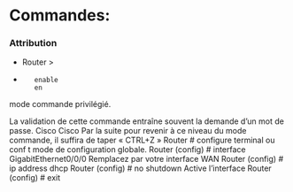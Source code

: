 # Commandes:

### Attribution

* Router >
*        enable
         en  				                                                               


mode commande privilégié.


La validation de cette commande entraîne souvent la demande d’un mot de passe.  Cisco Cisco
Par la suite pour revenir à ce niveau du mode commande, il suffira de taper « CTRL+Z »
Router # configure terminal        ou   conf t                                                        mode de configuration globale.
 Router (config) # interface GigabitEthernet0/0/0                       Remplacez par votre interface WAN
 Router (config) #  ip address dhcp
 Router (config) # no shutdown    					Active l’interface
Router (config) # exit

